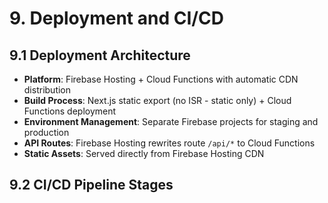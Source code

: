 # 9. Deployment and CI/CD

## 9.1 Deployment Architecture
- **Platform**: Firebase Hosting + Cloud Functions with automatic CDN distribution
- **Build Process**: Next.js static export (no ISR - static only) + Cloud Functions deployment
- **Environment Management**: Separate Firebase projects for staging and production
- **API Routes**: Firebase Hosting rewrites route `/api/*` to Cloud Functions
- **Static Assets**: Served directly from Firebase Hosting CDN

## 9.2 CI/CD Pipeline Stages

```yaml